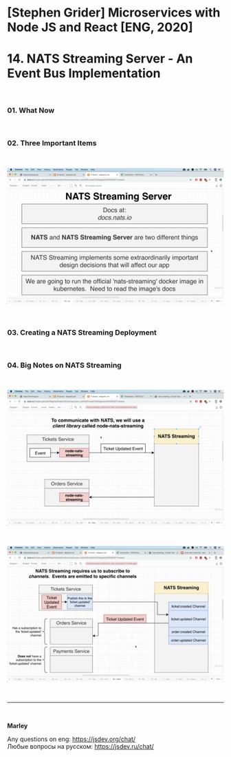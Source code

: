 # [Stephen Grider] Microservices with Node JS and React [ENG, 2020]

# 14. NATS Streaming Server - An Event Bus Implementation

<br/>

### 01. What Now

<br/>

### 02. Three Important Items

<br/>

![Application](/img/pic-14-01.png?raw=true)

<br/>

### 03. Creating a NATS Streaming Deployment

<br/>

### 04. Big Notes on NATS Streaming

<br/>

![Application](/img/pic-14-02.png?raw=true)

<br/>

![Application](/img/pic-14-03.png?raw=true)

<br/>

---

<br/>

**Marley**

Any questions on eng: https://jsdev.org/chat/  
Любые вопросы на русском: https://jsdev.ru/chat/
